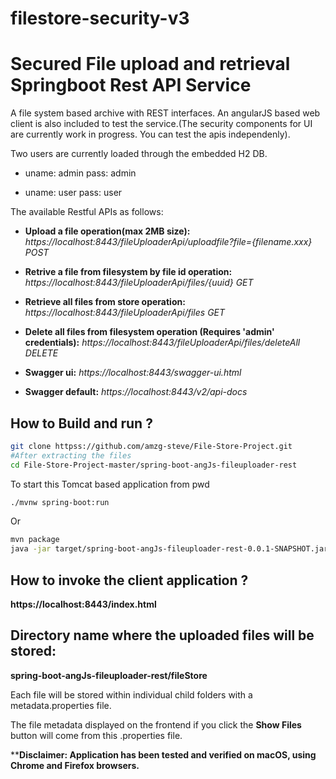 # filestore-security-v3
Secured File upload and retrieval Springboot Rest API Service
===============================================================

A file system based archive with REST interfaces. An angularJS based web client is also included to test the service.(The security components for UI are currently work in progress. You can test the apis independenly).

Two users are currently loaded through the embedded H2 DB.

* uname: admin pass: admin

* uname: user pass: user

The available Restful APIs as follows:

* **Upload a file operation(max 2MB size):**
*https://localhost:8443/fileUploaderApi/uploadfile?file={filename.xxx} POST*

* **Retrive a file from filesystem by file id operation:**
*https://localhost:8443/fileUploaderApi/files/{uuid} GET*

* **Retrieve all files from store operation:**
*https://localhost:8443/fileUploaderApi/files GET*

* **Delete all files from filesystem operation (Requires 'admin' credentials):**
*https://localhost:8443/fileUploaderApi/files/deleteAll DELETE*

* **Swagger ui:**
*https://localhost:8443/swagger-ui.html*

* **Swagger default:**
*https://localhost:8443/v2/api-docs*

How to Build and run ?
-------------

```bash
git clone httpss://github.com/amzg-steve/File-Store-Project.git
#After extracting the files
cd File-Store-Project-master/spring-boot-angJs-fileuploader-rest
```
To start this Tomcat based application from pwd
```bash
./mvnw spring-boot:run
```
Or

```bash
mvn package
java -jar target/spring-boot-angJs-fileuploader-rest-0.0.1-SNAPSHOT.jar
```

How to invoke the client application ?
-------------
**https://localhost:8443/index.html**

Directory name where the uploaded files will be stored:
-------------
**spring-boot-angJs-fileuploader-rest/fileStore**

Each file will be stored within individual child folders with a metadata.properties file.

The file metadata displayed on the frontend if you click the **Show Files** button will come from this .properties file.


****Disclaimer: Application has been tested and verified on macOS, using Chrome and Firefox browsers.**


